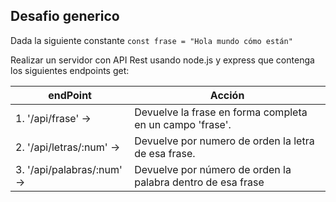 ## Desafio generico

Dada la siguiente constante `const frase = "Hola mundo cómo están"`

Realizar un servidor con API Rest usando node.js y express que contenga los siguientes endpoints get:

| endPoint                   | Acción                                                      |
| -------------------------- | ----------------------------------------------------------- |
| 1. '/api/frase' ->         | Devuelve la frase en forma completa en un campo 'frase'.    |
| 2. '/api/letras/:num' ->   | Devuelve por numero de orden la letra de esa frase.         |
| 3. '/api/palabras/:num' -> | Devuelve por número de orden la palabra dentro de esa frase |
